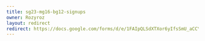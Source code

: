 ```yaml
---
title: sg23-mg16-bg12-signups
owner: Rozyroz
layout: redirect
redirect: https://docs.google.com/forms/d/e/1FAIpQLSdXTXor6yIfsSmU_aCCYHJXKo4wLVZXPbQog8ksv0cfYubJ0w/viewform
---
```

